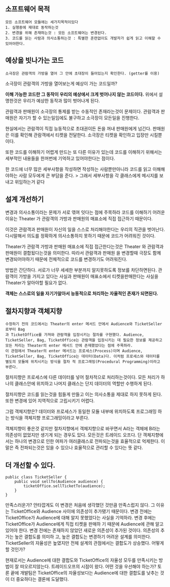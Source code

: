 
## 소프트웨어 목적

```
모든 소프트웨어 모듈에는 세가지목적이있다
1. 실행중에 제대로 동작하는것
2. 변경을 위해 존재하는것 : 모든 소프트웨어는 변경된다.
3. 코드를 읽는 사람과 의사소통하는것 : 특별한 훈련없이도 개발자가 쉽게 읽고 이해할 수 있어야한다.
```
## 예상을 빗나가는 코드
```
소극장은 관람객의 가방을 열어 그 안에 초대장이 들어있는지 확인한다. (getter를 이용)
```
소극장이 관람객의 가방을 열어보는게 예상이 가는 코드일까?

**이해 가능한 코드란 그 동작이 우리의 예상에서 크게 벗어나지 않는 코드이다.**
위에서 설명한것은 우리가 예상한 동작과 많이 벗어나게 된다.

관람객과 판매원이 소극장의 통제를 받는 수동적인 존재라는것이 문제이다.
관람객과 판매원은 자기가 할 수 있는일임에도 불구하고 소극장이 모든일을 진행한다.

현실에서는 관람객이 직접 능동적으로 초대권이든 돈을 꺼내 판매원에게 넘긴다.
판매원은 이를 확인해 관람객에서 티켓을 전달한다.
소극장은 티켓을 확인하고 입장만 시킬뿐이다.

또한 코드를 이해하기 어렵게 만드는 또 다른 이유가 있는데 코드를 이해하기 위해서는 세부적인 내용들을 한꺼번에 기억하고 있어야한다는 점이다.

한 코드에 너무 많은 세부사항을 작성하면 작성하는 사람뿐만아니라 코드를 읽고 이해해야하는 사람 모두에게 큰 부담을 준다. > 그래서 세부사항을 각 클래스에게 메시지를 보내고 위임하는거 같다

## 설계 개선하기

변경과 의사소통이라는 문제가 서로 엮여 잇다는 점에 주목하라
코드를 이해하기 어려운 이유는 Theater 가 관람객의 가방과 판매원의 매표소에 직접 접근하기 때문이다.

이것은 관람객과 판매원이 자신의 일을 스스로 처리해야한다는 우리의 직관을 벗어난다.
다시말해서 의도를 정확하게 의사소통하지 못하기 때문에 코드가 어려워진 것이다.

Theater가 관람객 가방과 판매원 매표소에 직접 접근한다는것은 Theater 와 관람객과 판매원이 결합됬다는것을 의미한다.
따라서 관람객과 판매원 을 변경할때 극장도 함께 변경되어야하기 때문에 전체적으로 코드를 변경하기도 어려워진다.

방법은 간단하다. 서로가 너무 세세한 부분까지 알지못하도록 정보를 차단하면된다.
관람객이 가방을 가지고 있다는 사실과 판매원이 매표소에서 티켓을판매한다는 사실을 Theater가 알아야할 필요가 없다.

**객체는 스스로의 일을 자기가알아서 능동적으로 처리하는 자율적인 존재가 되면된다.**


## 절차지향과 객체지향
```
수정하기 전의 코드에서는 Theater의 enter 메서드 안에서 Audience와 TicketSeller로부터 Bag
과 TicketOffice를 가져와 관람객을 입장시키는 절차를 구현했다. Audience, TicketSeller, Bag, TicketOffice는 관람객을 입장시키는 데 필요한 정보를 제공하고 모든 처리는 Theater의 enter 메서드 안에 존재했었다는 점에 주목하라.
이 관점에서 Theater의 enter 메서드는 프로세스(Process)이며 Audience, TicketSeller, Bag, TicketOffice는 데이터(Data)다. 이처럼 프로세스와 데이터를 별도의 모듈에 위치시키는 방식을 절차 적 프로그래밍(Procedural Programming)이라고 부른다.
```
절차지향은 프로세스에 다른 데이터를 넣어 절차적으로 처리하는것이다.
모든 처리가 하나의 클래스안에 위치하고 나머지 클래스는 단지 데이터의 역할만 수행하게 된다.

절차지향은 코드를 읽는것을 힘들게 만들고 이는 의사소통을 제대로 하지 못하게 된다.
또한 변경에 있어 지역적으로 고립시키기 어렵다.

그럼 객체지향은?
데이터와 프로세스가 동일한 모듈 내부에 위치하도록 프로그래밍 하는 방식을 객체지향 프로그래밍이라고 부른다.

객체지향이 좋은것 같지만 절차지향에서 객체지향으로 바꾸면서 A라는 객체에 B라는 의존성이 없었지만 생기게 되는 경우도 있다. 모든것은 트레이드 오프다.
단 객체지향에서는 하나의 변경으로 인한 여파가 여러클래스로 전파되는것을 효율적으로 억제한다.
이말은 즉 전파되는것은 있을 수 있으나 효율적으로 관리할 수 있다는 뜻 같다.

## 더 개선할 수 있다.
```
public class TicketSeller {
	public void sellTo(Audience audience) {
		ticketOffice.sellTicketTo(audience);
	}
}
```
만족스러운가? 안타깝게도 이 변경은 처음에 생각했던 것만큼 만족스럽지 않다. 그 이유는 TicketOffice와 Audience 사이에 의존성이 추가됐기 때문이다. 변경 전에는 TicketOffice가 Audience에 대해 알지 못했었다는 사실을 기억하라. 변경 후에는 TicketOffice가 Audience에게 직접 티켓을 판매하 기 때문에 Audience에 관해 알고 있어야 한다.
변경 전에는 존재하지 않았던 새로운 의존성이 추가된 것이다. 의존성의 추가는 높은 결합도를 의미하 고, 높은 결합도는 변경하기 어려운 설계를 의미한다. TicketSeller의 자율성은 높였지만 전체 설계의 관점에서는 결합도가 상승했다. 어떻게 할 것인가?

현재로서는 Audience에 대한 결합도와 TicketOffice의 자율성 모두를 만족시키는 방법이 잘 떠오르지않는다. 트레이드오프의 시점이 왔다. 어떤 것을 우선해야 하는가? 토론 끝에 개발팀은 TicketOffice의 자율성보다는 Audience에 대한 결합도를 낮추는 것이 더 중요하다는 결론에 도달했다.


